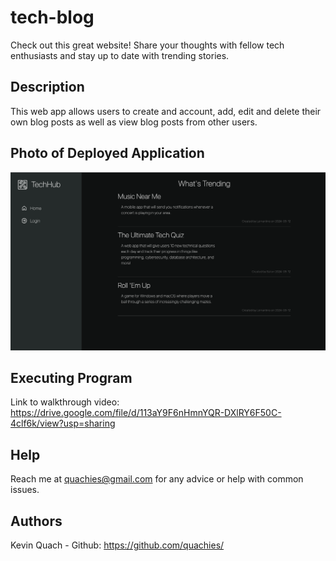 # tech-blog
Check out this great website! Share your thoughts with fellow tech enthusiasts and stay up to date with trending stories.

## Description
This web app allows users to create and account, add, edit and delete their own blog posts as well as view blog posts from other users.

## Photo of Deployed Application
![my image](/public/images/tech-blog-screenshot.png)

## Executing Program
Link to walkthrough video:
https://drive.google.com/file/d/113aY9F6nHmnYQR-DXlRY6F50C-4clf6k/view?usp=sharing

## Help
Reach me at quachies@gmail.com for any advice or help with common issues.

## Authors
Kevin Quach - Github: https://github.com/quachies/